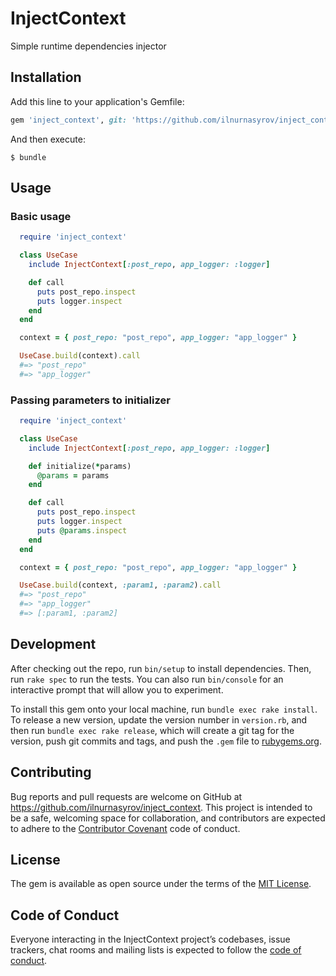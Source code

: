 # InjectContext

Simple runtime dependencies injector

## Installation

Add this line to your application's Gemfile:

```ruby
gem 'inject_context', git: 'https://github.com/ilnurnasyrov/inject_context'
```

And then execute:

    $ bundle

## Usage

### Basic usage
```ruby
  require 'inject_context'

  class UseCase
    include InjectContext[:post_repo, app_logger: :logger]

    def call
      puts post_repo.inspect
      puts logger.inspect
    end
  end

  context = { post_repo: "post_repo", app_logger: "app_logger" }

  UseCase.build(context).call
  #=> "post_repo"
  #=> "app_logger"
```

### Passing parameters to initializer

```ruby
  require 'inject_context'

  class UseCase
    include InjectContext[:post_repo, app_logger: :logger]

    def initialize(*params)
      @params = params
    end

    def call
      puts post_repo.inspect
      puts logger.inspect
      puts @params.inspect
    end
  end

  context = { post_repo: "post_repo", app_logger: "app_logger" }

  UseCase.build(context, :param1, :param2).call
  #=> "post_repo"
  #=> "app_logger"
  #=> [:param1, :param2]
```

## Development

After checking out the repo, run `bin/setup` to install dependencies. Then, run `rake spec` to run the tests. You can also run `bin/console` for an interactive prompt that will allow you to experiment.

To install this gem onto your local machine, run `bundle exec rake install`. To release a new version, update the version number in `version.rb`, and then run `bundle exec rake release`, which will create a git tag for the version, push git commits and tags, and push the `.gem` file to [rubygems.org](https://rubygems.org).

## Contributing

Bug reports and pull requests are welcome on GitHub at https://github.com/ilnurnasyrov/inject_context. This project is intended to be a safe, welcoming space for collaboration, and contributors are expected to adhere to the [Contributor Covenant](http://contributor-covenant.org) code of conduct.

## License

The gem is available as open source under the terms of the [MIT License](https://opensource.org/licenses/MIT).

## Code of Conduct

Everyone interacting in the InjectContext project’s codebases, issue trackers, chat rooms and mailing lists is expected to follow the [code of conduct](https://github.com/ilnurnasyrov/inject_context/blob/master/CODE_OF_CONDUCT.md).
